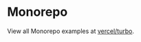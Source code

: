 # Monorepo

View all Monorepo examples at [vercel/turbo](https://github.com/vercel/turbo/tree/main/examples).
